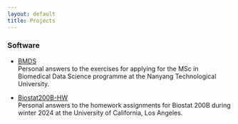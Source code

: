 ```yaml
---
layout: default
title: Projects
---
```

### Software

* [BMDS](https://github.com/szzzh001211/MSc-in-BMDS-Programme_Answers)  
Personal answers to the exercises for applying for the MSc in Biomedical Data Science programme at the Nanyang Technological University.

* [Biostat200B-HW](https://github.com/szzzh001211/biostat-200b-hw)  
Personal answers to the homework assignments for Biostat 200B during winter 2024 at the University of California, Los Angeles.


